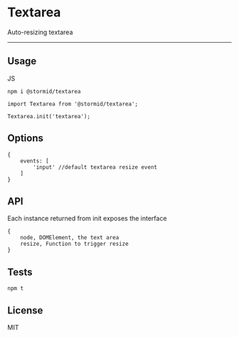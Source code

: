 
# Textarea

Auto-resizing textarea

---

## Usage
JS
```
npm i @stormid/textarea
```
```
import Textarea from '@stormid/textarea';

Textarea.init('textarea');
```

## Options
```
{
    events: [
        'input' //default textarea resize event
    ]
}
```

## API
Each instance returned from init exposes the interface
```
{
    node, DOMElement, the text area
    resize, Function to trigger resize
}
```

## Tests
```
npm t
```

## License
MIT

